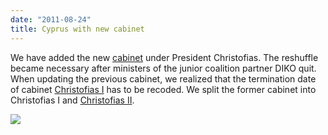```yaml
---
date: "2011-08-24"
title: Cyprus with new cabinet
---
```


We have added the new [cabinet](http://dev.parlgov.org/data/cyp/cabinet-party/2011-08-05/) under President Christofias. The reshuffle became necessary after ministers of the junior coalition partner DIKO quit.
When updating the previous cabinet, we realized that the termination date of cabinet [Christofias I](http://dev.parlgov.org/data/cyp/cabinet-party/2008-02-28/) has to be recoded. We split the former cabinet into Christofias I and [Christofias II](http://dev.parlgov.org/data/cyp/cabinet-party/2010-03-02/).



![](/images/parliament-sweden.jpg)
